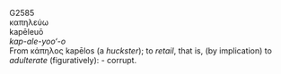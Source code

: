 <body>
  <p>G2585<br>  καπηλεύω  <br> kapēleuō  <br><i>kap-ale-yoo‘-o </i><br>From   κάπηλος    kapēlos   (a <i>huckster</i>); to <i>retail</i>, that is, (by implication) to <i>adulterate</i> (figuratively): - corrupt.<br></p>
 </body>
